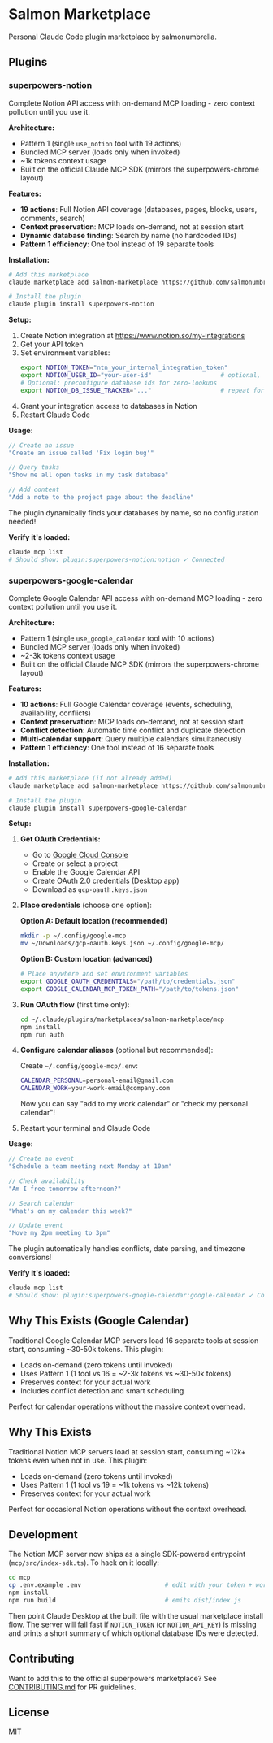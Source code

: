 # Salmon Marketplace

Personal Claude Code plugin marketplace by salmonumbrella.

## Plugins

### superpowers-notion

Complete Notion API access with on-demand MCP loading - zero context pollution until you use it.

**Architecture:**
- Pattern 1 (single `use_notion` tool with 19 actions)
- Bundled MCP server (loads only when invoked)
- ~1k tokens context usage
- Built on the official Claude MCP SDK (mirrors the superpowers-chrome layout)

**Features:**
- **19 actions**: Full Notion API coverage (databases, pages, blocks, users, comments, search)
- **Context preservation**: MCP loads on-demand, not at session start
- **Dynamic database finding**: Search by name (no hardcoded IDs)
- **Pattern 1 efficiency**: One tool instead of 19 separate tools

**Installation:**

```bash
# Add this marketplace
claude marketplace add salmon-marketplace https://github.com/salmonumbrella/salmon-marketplace.git

# Install the plugin
claude plugin install superpowers-notion
```

**Setup:**

1. Create Notion integration at https://www.notion.so/my-integrations
2. Get your API token
3. Set environment variables:
   ```bash
   export NOTION_TOKEN="ntn_your_internal_integration_token"
   export NOTION_USER_ID="your-user-id"                   # optional, enables auto-assign
   # Optional: preconfigure database ids for zero-lookups
   export NOTION_DB_ISSUE_TRACKER="..."                   # repeat for the rest
   ```
4. Grant your integration access to databases in Notion
5. Restart Claude Code

**Usage:**

```javascript
// Create an issue
"Create an issue called 'Fix login bug'"

// Query tasks
"Show me all open tasks in my task database"

// Add content
"Add a note to the project page about the deadline"
```

The plugin dynamically finds your databases by name, so no configuration needed!

**Verify it's loaded:**

```bash
claude mcp list
# Should show: plugin:superpowers-notion:notion ✓ Connected
```

### superpowers-google-calendar

Complete Google Calendar API access with on-demand MCP loading - zero context pollution until you use it.

**Architecture:**
- Pattern 1 (single `use_google_calendar` tool with 10 actions)
- Bundled MCP server (loads only when invoked)
- ~2-3k tokens context usage
- Built on the official Claude MCP SDK (mirrors the superpowers-chrome layout)

**Features:**
- **10 actions**: Full Google Calendar coverage (events, scheduling, availability, conflicts)
- **Context preservation**: MCP loads on-demand, not at session start
- **Conflict detection**: Automatic time conflict and duplicate detection
- **Multi-calendar support**: Query multiple calendars simultaneously
- **Pattern 1 efficiency**: One tool instead of 16 separate tools

**Installation:**

```bash
# Add this marketplace (if not already added)
claude marketplace add salmon-marketplace https://github.com/salmonumbrella/salmon-marketplace.git

# Install the plugin
claude plugin install superpowers-google-calendar
```

**Setup:**

1. **Get OAuth Credentials:**
   - Go to [Google Cloud Console](https://console.cloud.google.com/)
   - Create or select a project
   - Enable the Google Calendar API
   - Create OAuth 2.0 credentials (Desktop app)
   - Download as `gcp-oauth.keys.json`

2. **Place credentials** (choose one option):

   **Option A: Default location (recommended)**
   ```bash
   mkdir -p ~/.config/google-mcp
   mv ~/Downloads/gcp-oauth.keys.json ~/.config/google-mcp/
   ```

   **Option B: Custom location (advanced)**
   ```bash
   # Place anywhere and set environment variables
   export GOOGLE_OAUTH_CREDENTIALS="/path/to/credentials.json"
   export GOOGLE_CALENDAR_MCP_TOKEN_PATH="/path/to/tokens.json"
   ```

3. **Run OAuth flow** (first time only):
   ```bash
   cd ~/.claude/plugins/marketplaces/salmon-marketplace/mcp
   npm install
   npm run auth
   ```

4. **Configure calendar aliases** (optional but recommended):

   Create `~/.config/google-mcp/.env`:
   ```bash
   CALENDAR_PERSONAL=personal-email@gmail.com
   CALENDAR_WORK=your-work-email@company.com
   ```

   Now you can say "add to my work calendar" or "check my personal calendar"!

5. Restart your terminal and Claude Code

**Usage:**

```javascript
// Create an event
"Schedule a team meeting next Monday at 10am"

// Check availability
"Am I free tomorrow afternoon?"

// Search calendar
"What's on my calendar this week?"

// Update event
"Move my 2pm meeting to 3pm"
```

The plugin automatically handles conflicts, date parsing, and timezone conversions!

**Verify it's loaded:**

```bash
claude mcp list
# Should show: plugin:superpowers-google-calendar:google-calendar ✓ Connected
```

## Why This Exists (Google Calendar)

Traditional Google Calendar MCP servers load 16 separate tools at session start, consuming ~30-50k tokens. This plugin:
- Loads on-demand (zero tokens until invoked)
- Uses Pattern 1 (1 tool vs 16 = ~2-3k tokens vs ~30-50k tokens)
- Preserves context for your actual work
- Includes conflict detection and smart scheduling

Perfect for calendar operations without the massive context overhead.

## Why This Exists

Traditional Notion MCP servers load at session start, consuming ~12k+ tokens even when not in use. This plugin:
- Loads on-demand (zero tokens until invoked)
- Uses Pattern 1 (1 tool vs 19 = ~1k tokens vs ~12k tokens)
- Preserves context for your actual work

Perfect for occasional Notion operations without the context overhead.

## Development

The Notion MCP server now ships as a single SDK-powered entrypoint (`mcp/src/index-sdk.ts`). To hack on it locally:

```bash
cd mcp
cp .env.example .env                       # edit with your token + workspace ids
npm install
npm run build                              # emits dist/index.js
```

Then point Claude Desktop at the built file with the usual marketplace install flow. The server will fail fast if `NOTION_TOKEN` (or `NOTION_API_KEY`) is missing and prints a short summary of which optional database IDs were detected.

## Contributing

Want to add this to the official superpowers marketplace? See [CONTRIBUTING.md](CONTRIBUTING.md) for PR guidelines.

## License

MIT
